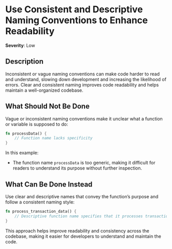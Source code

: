# Use Consistent and Descriptive Naming Conventions to Enhance Readability

**Severity**: Low

## Description

Inconsistent or vague naming conventions can make code harder to read and understand, slowing down development and
increasing the likelihood of errors. Clear and consistent naming improves code readability and helps maintain a
well-organized codebase.

## What Should Not Be Done

Vague or inconsistent naming conventions make it unclear what a function or variable is supposed to do:

```rust
fn processData() {
    // Function name lacks specificity
}
```

In this example:

- The function name `processData` is too generic, making it difficult for readers to understand its purpose without
  further inspection.

## What Can Be Done Instead

Use clear and descriptive names that convey the function’s purpose and follow a consistent naming style:

```rust
fn process_transaction_data() {
    // Descriptive function name specifies that it processes transaction data
}
```

This approach helps improve readability and consistency across the codebase, making it easier for developers to
understand and maintain the code.
